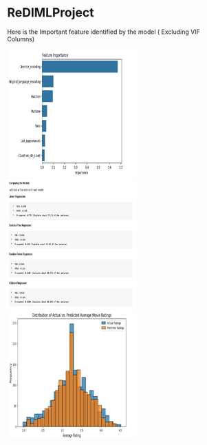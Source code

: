 # ReDIMLProject
Here is the Important feature identified by the model ( Excluding VIF Columns)

<img src="/images/Feature_imp_randomsearched_vif.jpg" alt="Image missing Feature_imp_randomsearched_vif.jpg" width="300" height="300">
<img src="/images/Model_Comparision.jpg" alt="Model_Comparision.jpg" width="300" height="300">
<img src="/images/Comparison_Actual_Predicted_randomsearched_vif.jpg" alt="Comparison_Actual_Predicted_randomsearched_vif.jpg" width="300" height="300">
